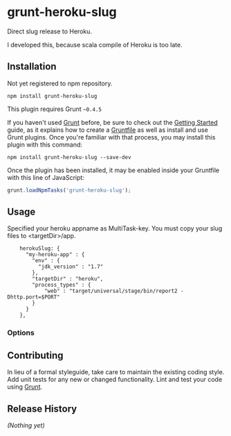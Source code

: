 # grunt-heroku-slug
Direct slug release to Heroku.

I developed this, because scala compile of Heroku is too late.


## Installation
Not yet registered to npm repository.

    npm install grunt-heroku-slug

This plugin requires Grunt `~0.4.5`

If you haven't used [Grunt](http://gruntjs.com/) before, be sure to check out the [Getting Started](http://gruntjs.com/getting-started) guide, as it explains how to create a [Gruntfile](http://gruntjs.com/sample-gruntfile) as well as install and use Grunt plugins. Once you're familiar with that process, you may install this plugin with this command:

```shell
npm install grunt-heroku-slug --save-dev
```

Once the plugin has been installed, it may be enabled inside your Gruntfile with this line of JavaScript:

```js
grunt.loadNpmTasks('grunt-heroku-slug');
```

## Usage
Specified your heroku appname as MultiTask-key.
You must copy your slug files to &lt;targetDir>/app.

```
    herokuSlug: {
      "my-heroku-app" : {
        "env" : {
          "jdk_version" : "1.7"
        },
        "targetDir" : "heroku",
        "process_types" : {
            "web" : "target/universal/stage/bin/report2 -Dhttp.port=$PORT"
        }
      }
    },
```

### Options

## Contributing
In lieu of a formal styleguide, take care to maintain the existing coding style. Add unit tests for any new or changed functionality. Lint and test your code using [Grunt](http://gruntjs.com/).

## Release History
_(Nothing yet)_
